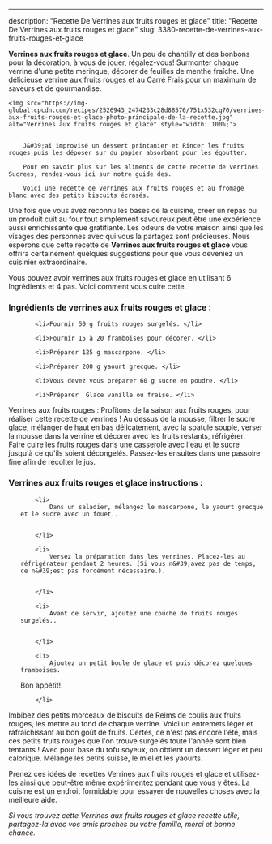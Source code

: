 ---
description: "Recette De Verrines aux fruits rouges et glace"
title: "Recette De Verrines aux fruits rouges et glace"
slug: 3380-recette-de-verrines-aux-fruits-rouges-et-glace

<p>
	<strong>Verrines aux fruits rouges et glace</strong>. 
	Un peu de chantilly et des bonbons pour la décoration, à vous de jouer, régalez-vous! Surmonter chaque verrine d&#39;une petite meringue, décorer de feuilles de menthe fraîche. Une délicieuse verrine aux fruits rouges et au Carré Frais pour un maximum de saveurs et de gourmandise.
</p>
<p>
	
	<img src="https://img-global.cpcdn.com/recipes/2526943_2474233c28d88576/751x532cq70/verrines-aux-fruits-rouges-et-glace-photo-principale-de-la-recette.jpg" alt="Verrines aux fruits rouges et glace" style="width: 100%;">
	
	
		J&#39;ai improvisé un dessert printanier et Rincer les fruits rouges puis les déposer sur du papier absorbant pour les égoutter.
	
		Pour en savoir plus sur les aliments de cette recette de verrines Sucrees, rendez-vous ici sur notre guide des.
	
		Voici une recette de verrines aux fruits rouges et au fromage blanc avec des petits biscuits écrasés.
	
</p>

Une fois que vous avez reconnu les bases de la cuisine, créer un repas ou un produit cuit au four tout simplement savoureux peut être une expérience aussi enrichissante que gratifiante. Les odeurs de votre maison ainsi que les visages des personnes avec qui vous la partagez sont précieuses. Nous espérons que cette recette de <strong> Verrines aux fruits rouges et glace </strong> vous offrira certainement quelques suggestions pour que vous deveniez un cuisinier extraordinaire.

<!--inarticleads1-->

Vous pouvez avoir verrines aux fruits rouges et glace en utilisant 6 Ingrédients et 4 pas. Voici comment vous cuire cette.

<h3>Ingrédients de verrines aux fruits rouges et glace :</h3>

<ol>
	
		<li>Fournir 50 g fruits rouges surgelés. </li>
	
		<li>Fournir 15 à 20 framboises pour décorer. </li>
	
		<li>Préparer 125 g mascarpone. </li>
	
		<li>Préparer 200 g yaourt grecque. </li>
	
		<li>Vous devez vous préparer 60 g sucre en poudre. </li>
	
		<li>Préparer  Glace vanille ou fraise. </li>
	
</ol>

Verrines aux fruits rouges : Profitons de la saison aux fruits rouges, pour réaliser cette recette de verrines ! Au dessus de la mousse, filtrer le sucre glace, mélanger de haut en bas délicatement, avec la spatule souple, verser la mousse dans la verrine et décorer avec les fruits restants, réfrigérer. Faire cuire les fruits rouges dans une casserole avec l&#39;eau et le sucre jusqu&#39;à ce qu&#39;ils soient décongelés. Passez-les ensuites dans une passoire fine afin de récolter le jus. 

<!--inarticleads2-->

<h3>Verrines aux fruits rouges et glace instructions :</h3>

<ol>
	
		<li>
			Dans un saladier, mélangez le mascarpone, le yaourt grecque et le sucre avec un fouet..
			
			
		</li>
	
		<li>
			Versez la préparation dans les verrines. Placez-les au réfrigérateur pendant 2 heures. (Si vous n&#39;avez pas de temps, ce n&#39;est pas forcément nécessaire.).
			
			
		</li>
	
		<li>
			Avant de servir, ajoutez une couche de fruits rouges surgelés..
			
			
		</li>
	
		<li>
			Ajoutez un petit boule de glace et puis décorez quelques framboises.
Bon appétit!.
			
			
		</li>
	
</ol>

Imbibez des petits morceaux de biscuits de Reims de coulis aux fruits rouges, les mettre au fond de chaque verrine. Voici un entremets léger et rafraîchissant au bon goût de fruits. Certes, ce n&#39;est pas encore l&#39;été, mais ces petits fruits rouges que l&#39;on trouve surgelés toute l&#39;année sont bien tentants ! Avec pour base du tofu soyeux, on obtient un dessert léger et peu calorique. Mélange les petits suisse, le miel et les yaourts. 

<!--inarticleads1-->

<p>
Prenez ces idées de recettes Verrines aux fruits rouges et glace et utilisez-les ainsi que peut-être même expérimentez pendant que vous y êtes. La cuisine est un endroit formidable pour essayer de nouvelles choses avec la meilleure aide.
</p>

<p>
<i>Si vous trouvez cette Verrines aux fruits rouges et glace recette utile, partagez-la avec vos amis proches ou votre famille, merci et bonne chance.</i>
</p>
